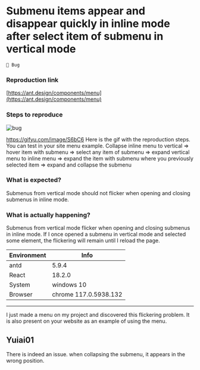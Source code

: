 # Submenu items appear and disappear quickly in inline mode after select item of submenu in vertical mode

`🐛 Bug`

### Reproduction link

[https://ant.design/components/menu](https://ant.design/components/menu)

### Steps to reproduce

![bug](https://github.com/ant-design/ant-design/assets/49230105/6a14ae5c-e1f9-4954-8ba9-6b4ca88e8b5b)

https://gifyu.com/image/S6bC6 Here is the gif with the reproduction steps. You can test in your site menu example.
Collapse inline menu to vertical => hover item with submenu => select any item of submenu => expand vertical menu to inline menu => expand the item with submenu where you previously selected item => expand and collapse the submenu

### What is expected?

Submenus from vertical mode should not flicker when opening and closing submenus in inline mode.

### What is actually happening?

Submenus from vertical mode flicker when opening and closing submenus in inline mode. If I once opened a submenu in vertical mode and selected some element, the flickering will remain until I reload the page.

| Environment | Info                  |
| ----------- | --------------------- |
| antd        | 5.9.4                 |
| React       | 18.2.0                |
| System      | windows 10            |
| Browser     | chrome 117.0.5938.132 |

---

I just made a menu on my project and discovered this flickering problem. It is also present on your website as an example of using the menu.

<!-- generated by ant-design-issue-helper. DO NOT REMOVE -->

## Yuiai01

There is indeed an issue. when collapsing the submenu, it appears in the wrong position.
